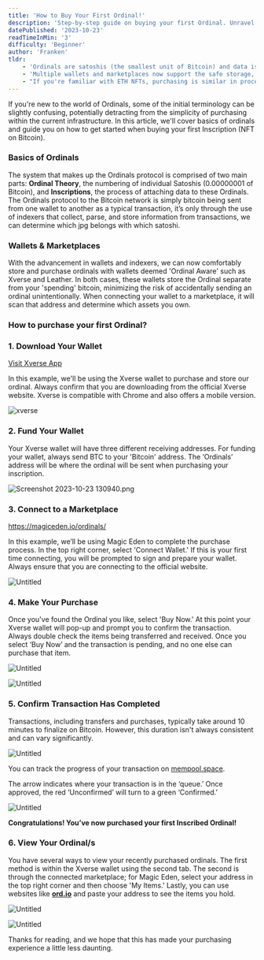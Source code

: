 ```yaml
---
title: 'How to Buy Your First Ordinal!'
description: 'Step-by-step guide on buying your first Ordinal. Unravel the world of Bitcoin NFTs from understanding Ordinal Theory to successfully purchasing inscriptions using Xverse and marketplaces like Magic Eden. Dive into the future of digital ownership on Bitcoin.'
datePublished: '2023-10-23'
readTimeInMin: '3'
difficulty: 'Beginner'
author: 'Franken'
tldr:
    - 'Ordinals are satoshis (the smallest unit of Bitcoin) and data is attached to these ordinals creating “NFTs on Bitcoin”.'
    - 'Multiple wallets and marketplaces now support the safe storage, and sales of Ordinals.'
    - "If you're familiar with ETH NFTs, purchasing is similar in process using Xverse or Leather wallet with marketplaces like Magic Eden and Gamma."
---
```


If you're new to the world of Ordinals, some of the initial terminology can be slightly confusing, potentially detracting from the simplicity of purchasing within the current infrastructure. In this article, we'll cover basics of ordinals and guide you on how to get started when buying your first Inscription (NFT on Bitcoin).

### Basics of Ordinals

The system that makes up the Ordinals protocol is comprised of two main parts: **Ordinal Theory**, the numbering of individual Satoshis (0.00000001 of Bitcoin), and **Inscriptions**, the process of attaching data to these Ordinals. The Ordinals protocol to the Bitcoin network is simply bitcoin being sent from one wallet to another as a typical transaction, it’s only through the use of indexers that collect, parse, and store information from transactions, we can determine which jpg belongs with which satoshi.

### Wallets & Marketplaces

With the advancement in wallets and indexers, we can now comfortably store and purchase ordinals with wallets deemed 'Ordinal Aware' such as Xverse and Leather. In both cases, these wallets store the Ordinal separate from your 'spending' bitcoin, minimizing the risk of accidentally sending an ordinal unintentionally. When connecting your wallet to a marketplace, it will scan that address and determine which assets you own.

### How to purchase your first Ordinal?

### 1. **Download Your Wallet**

[Visit Xverse App](https://www.xverse.app/)

In this example, we'll be using the Xverse wallet to purchase and store our ordinal. Always confirm that you are downloading from the official Xverse website. Xverse is compatible with Chrome and also offers a mobile version.

![xverse](/images/how-to-buy-your-first-ordinal/image1.png)

### 2. **Fund Your Wallet**

Your Xverse wallet will have three different receiving addresses. For funding your wallet, always send BTC to your 'Bitcoin' address. The ‘Ordinals’ address will be where the ordinal will be sent when purchasing your inscription.

![Screenshot 2023-10-23 130940.png](/images/how-to-buy-your-first-ordinal/image2.png)

### 3. **Connect to a Marketplace**

https://magiceden.io/ordinals/

In this example, we’ll be using Magic Eden to complete the purchase process. In the top right corner, select 'Connect Wallet.' If this is your first time connecting, you will be prompted to sign and prepare your wallet. Always ensure that you are connecting to the official website.

![Untitled](/images/how-to-buy-your-first-ordinal/image3.png)

### 4. **Make Your Purchase**

Once you've found the Ordinal you like, select 'Buy Now.' At this point your Xverse wallet will pop-up and prompt you to confirm the transaction. Always double check the items being transferred and received. Once you select ‘Buy Now’ and the transaction is pending, and no one else can purchase that item.

![Untitled](/images/how-to-buy-your-first-ordinal/image4.png)

![Untitled](/images/how-to-buy-your-first-ordinal/image5.png)

### 5. **Confirm Transaction Has Completed**

Transactions, including transfers and purchases, typically take around 10 minutes to finalize on Bitcoin. However, this duration isn't always consistent and can vary significantly.

![Untitled](/images/how-to-buy-your-first-ordinal/image6.png)

You can track the progress of your transaction on [mempool.space](http://mempool.space).

The arrow indicates where your transaction is in the ‘queue.’ Once approved, the red ‘Unconfirmed’ will turn to a green ‘Confirmed.’

![Untitled](/images/how-to-buy-your-first-ordinal/image7.png)

**Congratulations! You’ve now purchased your first Inscribed Ordinal!**

### 6. **View Your Ordinal/s**

You have several ways to view your recently purchased ordinals. The first method is within the Xverse wallet using the second tab. The second is through the connected marketplace; for Magic Eden, select your address in the top right corner and then choose 'My Items.' Lastly, you can use websites like **[ord.io](http://ord.io/)** and paste your address to see the items you hold.

![Untitled](/images/how-to-buy-your-first-ordinal/image8.png)

![Untitled](/images/how-to-buy-your-first-ordinal/image9.png)

Thanks for reading, and we hope that this has made your purchasing experience a little less daunting.
